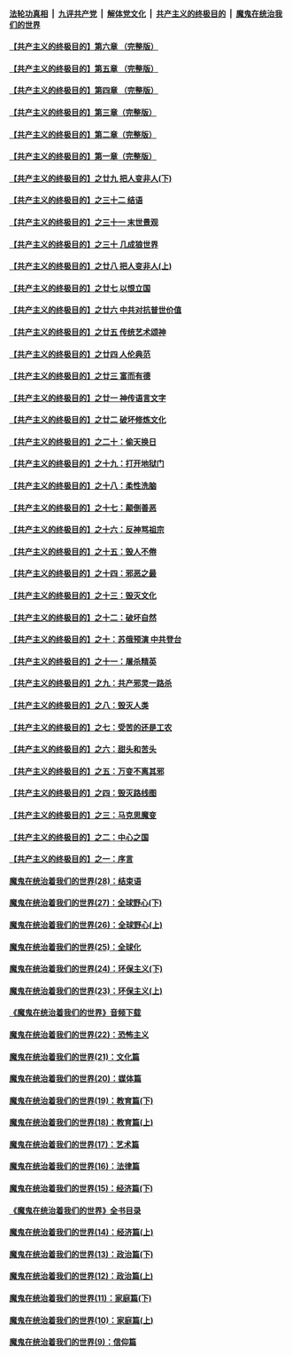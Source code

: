 ####  [法轮功真相](../../../../basic/blob/master/README.md?t=05290631) &nbsp;|&nbsp; [九评共产党](../../../../9ping.md/blob/master/README.md?t=05290631) &nbsp;|&nbsp; [解体党文化](../../../../jtdwh.md/blob/master/README.md?t=05290631)  &nbsp;|&nbsp; [共产主义的终极目的](../../../../gczydzjmd.md/blob/master/README.md?t=05290631) &nbsp;|&nbsp; [魔鬼在统治我们的世界](../../../../mgztzwmdsj.md/blob/master/README.md?t=05290631) 

#### [【共产主义的终极目的】第六章 （完整版）](../pages/nsc422/n11428913.md?t=05290631) 

#### [【共产主义的终极目的】第五章 （完整版）](../pages/nsc422/n11428912.md?t=05290631) 

#### [【共产主义的终极目的】第四章 （完整版）](../pages/nsc422/n11428907.md?t=05290631) 

#### [【共产主义的终极目的】第三章（完整版）](../pages/nsc422/n11428848.md?t=05290631) 

#### [【共产主义的终极目的】第二章（完整版）](../pages/nsc422/n11428831.md?t=05290631) 

#### [【共产主义的终极目的】第一章（完整版）](../pages/nsc422/n11417651.md?t=05290631) 

#### [【共产主义的终极目的】之廿九 把人变非人(下)](../pages/nsc422/n11344140.md?t=05290631) 

#### [【共产主义的终极目的】之三十二 结语](../pages/nsc422/n11360535.md?t=05290631) 

#### [【共产主义的终极目的】之三十一 末世景观](../pages/nsc422/n11351129.md?t=05290631) 

#### [【共产主义的终极目的】之三十 几成狼世界](../pages/nsc422/n11348280.md?t=05290631) 

#### [【共产主义的终极目的】之廿八 把人变非人(上)](../pages/nsc422/n11340492.md?t=05290631) 

#### [【共产主义的终极目的】之廿七 以恨立国](../pages/nsc422/n11336944.md?t=05290631) 

#### [【共产主义的终极目的】之廿六 中共对抗普世价值](../pages/nsc422/n11324785.md?t=05290631) 

#### [【共产主义的终极目的】之廿五 传统艺术颂神](../pages/nsc422/n11296396.md?t=05290631) 

#### [【共产主义的终极目的】之廿四 人伦典范](../pages/nsc422/n11296397.md?t=05290631) 

#### [【共产主义的终极目的】之廿三 富而有德](../pages/nsc422/n11283598.md?t=05290631) 

#### [【共产主义的终极目的】之廿一 神传语言文字](../pages/nsc422/n11263265.md?t=05290631) 

#### [【共产主义的终极目的】之廿二 破坏修炼文化](../pages/nsc422/n11245728.md?t=05290631) 

#### [【共产主义的终极目的】之二十：偷天换日](../pages/nsc422/n11238846.md?t=05290631) 

#### [【共产主义的终极目的】之十九：打开地狱门](../pages/nsc422/n11206376.md?t=05290631) 

#### [【共产主义的终极目的】之十八：柔性洗脑](../pages/nsc422/n11199994.md?t=05290631) 

#### [【共产主义的终极目的】之十七：颠倒善恶](../pages/nsc422/n11179782.md?t=05290631) 

#### [【共产主义的终极目的】之十六：反神骂祖宗](../pages/nsc422/n11166798.md?t=05290631) 

#### [【共产主义的终极目的】之十五：毁人不倦](../pages/nsc422/n11166792.md?t=05290631) 

#### [【共产主义的终极目的】之十四：邪恶之最](../pages/nsc422/n11150249.md?t=05290631) 

#### [【共产主义的终极目的】之十三：毁灭文化](../pages/nsc422/n11135227.md?t=05290631) 

#### [【共产主义的终极目的】之十二：破坏自然](../pages/nsc422/n11135214.md?t=05290631) 

#### [【共产主义的终极目的】之十：苏俄预演 中共登台](../pages/nsc422/n11118424.md?t=05290631) 

#### [【共产主义的终极目的】之十一：屠杀精英](../pages/nsc422/n11118442.md?t=05290631) 

#### [【共产主义的终极目的】之九：共产邪灵一路杀](../pages/nsc422/n11114139.md?t=05290631) 

#### [【共产主义的终极目的】之八：毁灭人类](../pages/nsc422/n11108503.md?t=05290631) 

#### [【共产主义的终极目的】之七：受苦的还是工农](../pages/nsc422/n11101809.md?t=05290631) 

#### [【共产主义的终极目的】之六：甜头和苦头](../pages/nsc422/n11096971.md?t=05290631) 

#### [【共产主义的终极目的】之五：万变不离其邪](../pages/nsc422/n11091285.md?t=05290631) 

#### [【共产主义的终极目的】之四：毁灭路线图](../pages/nsc422/n11086284.md?t=05290631) 

#### [【共产主义的终极目的】之三：马克思魔变](../pages/nsc422/n11061941.md?t=05290631) 

#### [【共产主义的终极目的】之二：中心之国](../pages/nsc422/n11047728.md?t=05290631) 

#### [【共产主义的终极目的】之一：序言](../pages/nsc422/n11086077.md?t=05290631) 

#### [魔鬼在统治着我们的世界(28)：结束语](../pages/nsc422/n10936246.md?t=05290631) 

#### [魔鬼在统治着我们的世界(27)：全球野心(下)](../pages/nsc422/n10928319.md?t=05290631) 

#### [魔鬼在统治着我们的世界(26)：全球野心(上)](../pages/nsc422/n10900318.md?t=05290631) 

#### [魔鬼在统治着我们的世界(25)：全球化](../pages/nsc422/n10788205.md?t=05290631) 

#### [魔鬼在统治着我们的世界(24)：环保主义(下)](../pages/nsc422/n10695307.md?t=05290631) 

#### [魔鬼在统治着我们的世界(23)：环保主义(上)](../pages/nsc422/n10688613.md?t=05290631) 

#### [《魔鬼在统治着我们的世界》音频下载](../pages/nsc422/n10635553.md?t=05290631) 

#### [魔鬼在统治着我们的世界(22)：恐怖主义](../pages/nsc422/n10614727.md?t=05290631) 

#### [魔鬼在统治着我们的世界(21)：文化篇](../pages/nsc422/n10597706.md?t=05290631) 

#### [魔鬼在统治着我们的世界(20)：媒体篇](../pages/nsc422/n10586579.md?t=05290631) 

#### [魔鬼在统治着我们的世界(19)：教育篇(下)](../pages/nsc422/n10564808.md?t=05290631) 

#### [魔鬼在统治着我们的世界(18)：教育篇(上)](../pages/nsc422/n10526970.md?t=05290631) 

#### [魔鬼在统治着我们的世界(17)：艺术篇](../pages/nsc422/n10499093.md?t=05290631) 

#### [魔鬼在统治着我们的世界(16)：法律篇](../pages/nsc422/n10485969.md?t=05290631) 

#### [魔鬼在统治着我们的世界(15)：经济篇(下)](../pages/nsc422/n10469975.md?t=05290631) 

#### [《魔鬼在统治着我们的世界》全书目录](../pages/nsc422/n10464261.md?t=05290631) 

#### [魔鬼在统治着我们的世界(14)：经济篇(上)](../pages/nsc422/n10457370.md?t=05290631) 

#### [魔鬼在统治着我们的世界(13)：政治篇(下)](../pages/nsc422/n10448270.md?t=05290631) 

#### [魔鬼在统治着我们的世界(12)：政治篇(上)](../pages/nsc422/n10444576.md?t=05290631) 

#### [魔鬼在统治着我们的世界(11)：家庭篇(下)](../pages/nsc422/n10440961.md?t=05290631) 

#### [魔鬼在统治着我们的世界(10)：家庭篇(上)](../pages/nsc422/n10435448.md?t=05290631) 

#### [魔鬼在统治着我们的世界(9)：信仰篇](../pages/nsc422/n10432159.md?t=05290631) 

